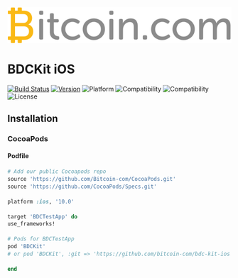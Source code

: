![Logo](github_logo.png)

# BDCKit iOS

[![Build Status](https://app.bitrise.io/app/c159b05637bfa383/status.svg?token=WEskB5JfBhKH6Pa_n2kTCA)](https://app.bitrise.io/app/c159b05637bfa383)
[![Version](https://img.shields.io/badge/pod-v0.1.0-blue.svg)](https://github.com/Bitcoin-com/CocoaPods/tree/master/)
![Platform](https://img.shields.io/badge/platform-ios-black.svg) 
![Compatibility](https://img.shields.io/badge/iOS-+10.0-orange.svg) 
![Compatibility](https://img.shields.io/badge/Swift-4.0-orange.svg) 
![License](https://img.shields.io/badge/License-MIT-lightgrey.svg) 

## Installation

### CocoaPods

#### Podfile

```ruby
# Add our public Cocoapods repo
source 'https://github.com/Bitcoin-com/CocoaPods.git'
source 'https://github.com/CocoaPods/Specs.git'

platform :ios, '10.0'

target 'BDCTestApp' do
use_frameworks!

# Pods for BDCTestApp
pod 'BDCKit'
# or pod 'BDCKit', :git => 'https://github.com/bitcoin-com/bdc-kit-ios', :branch => 'master'

end
```

